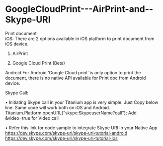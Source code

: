 GoogleCloudPrint---AirPrint-and--Skype-URI
==========================================
Print document  
iOS:
There are 2 options available in iOS platform to print document from iOS device.
1.  AirPrint 

2.	Google Cloud Print (Beta)


Android 
For Android ‘Google Cloud print’ is only option to print the document, there is no native API available for Print doc from Android device.


Skype Call:

•	Initiating Skype call in your Titanium app is very simple. Just Copy  below line. 
Same code will work both on iOS and Android. 
Titanium.Platform.openURL("skype:SkypeuserName?call");
Add &video=true for Video call

•	Refer this link for code sample to integrate Skype URI  in your Native App
https://dev.skype.com/skype-uri/skype-uri-tutorial-android
https://dev.skype.com/skype-uri/skype-uri-tutorial-ios

